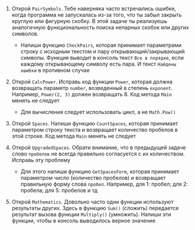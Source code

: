 1. Открой `PairSymbols`. Тебе наверняка часто встречались ошибки, когда программа не запускалась из-за того, что ты забыл закрыть круглую или фигурную скобку. В этой задаче ты реализуешь аналогичную функциональность поиска непарных скобок или других символов. 
   - Напиши функцию `CheckPairs`, которая принимает параметрами строку с исходным текстом и пару открывающий/закрывающий символы. Функция выводит в консоль текст `Все в порядке`, если каждому открывающему символу есть пара. И текст `Найдены ошибки` в противном случае

2. Открой `CalcPower`. Исправь код функции `Power`, которая должна возвращать параметр `number`, возведенный в степень `exponent`. Например, `Power(2, 3)` должен возвращать 8. Код метода `Main` менять не следует

   - Для вычисления следует использовать цикл, а не `Math.Pow()`

3. Открой `Spaces`. Напиши функцию `CountSpaces`, которая принимает параметром строку текста и возвращает количество пробелов в этой строке. Код метода `Main` менять не следует

4. Открой `UpgradedSpaces`. Обрати внимание, что в предыдущей задаче слово `пробелов` не всегда правильно согласуется с их количеством. Исправь эту проблему

   - Для этого напиши функцию `GetSpacesForm`, которая принимает параметром число (количество пробелов) и возвращает правильную форму слова `пробел`. Например, для 1: пробел; для 2: пробела; для 5: пробелов и тд

5. Открой `Mathematics`. Довольно часто одни функции используют результаты других. Здесь в функцию `Sum()` (сложить) передается результат вызова функции `Multiply()` (умножить). Напиши эти функции, чтобы в консоль выводилось верное значение

